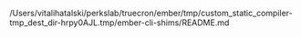 /Users/vitalihatalski/perkslab/truecron/ember/tmp/custom_static_compiler-tmp_dest_dir-hrpy0AJL.tmp/ember-cli-shims/README.md